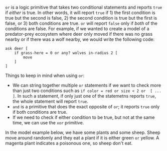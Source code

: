`or` is a logic primitive that takes two conditional statements and reports `true` if *either* is true. In other words, it will report `true` if 1) the first condition is true but the second is false, 2) the second condition is true but the first is false, or 3) both conditions are true. `or` will report `false` only if *both* of the conditions are false. For example, if we wanted to create a model of a predator-prey ecosystem where deer only moved if there was no grass nearby or if there was a wolf nearby, we would write the following code:



```
ask deer [
	if grass-here = 0 or any? wolves in-radius 2 [
		move
	]
]
```



Things to keep in mind when using `or`:

* We can string together multiple `or` statements if we want to check more than just two conditions such as `if color = red or size < 2 or  [ ... ]`. In such a statement, if only just one of the statemetns reports `true`, the whole statement will report `true`.
* `and` is a primitive that does the exact opposite of `or`; it reports `true` only if both conditions are true.
* If we need to check if either condition to be true, but not at the same time, we can use the `xor` primitive.



In the model example below, we have some plants and some sheep. Sheep move around randomly and they eat a plant if it is either green `or` yellow. A magenta plant indicates a poisonous one, so sheep don't eat.
